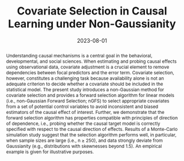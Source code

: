 ---
title: "Covariate Selection in Causal Learning under Non-Gaussianity"
authors:
- B Zhang
- W Wiedermann
date: "2023-08-01"
# doi: "http://dx.doi.org/10.1037/met0000533"

publication_types: ["2"]

publication: "*Accepted by Behavior Research Methods*"
abstract: Understanding causal mechanisms is a central goal in the behavioral, developmental, and social sciences. When estimating and probing causal effects using observational data, covariate adjustment is a crucial element to remove dependencies between focal predictors and the error term. Covariate selection, however, constitutes a challenging task because availability alone is not an adequate criterion to decide whether a covariate should be included in the statistical model. The present study introduces a non-Gaussian method for covariate selection and provides a forward selection algorithm for linear models (i.e., non-Gaussian Forward Selection; nGFS) to select appropriate covariates from a set of potential control variables to avoid inconsistent and biased estimators of the causal effect of interest. Further, we demonstrate that the forward selection algorithm has properties compatible with principles of direction of dependence, i.e., probing whether the causal target model is correctly specified with respect to the causal direction of effects. Results of a Monte-Carlo simulation study suggest that the selection algorithm performs well, in particular, when sample sizes are large (i.e., n ≥ 250), and data strongly deviate from Gaussianity (e.g., distributions with skewnesses beyond 1.5). An empirical example is given for illustrative purposes. 

featured: true

# url_pdf:
---